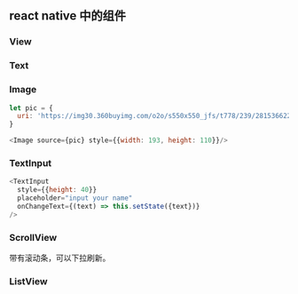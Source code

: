 ## react native 中的组件
### View
### Text
### Image
```javascript
let pic = {
  uri: 'https://img30.360buyimg.com/o2o/s550x550_jfs/t778/239/281536622/380091/e3814007/549bd507Nbf119e44.jpg'
}

<Image source={pic} style={{width: 193, height: 110}}/>
```
### TextInput
```javascript
<TextInput
  style={{height: 40}}
  placeholder="input your name"
  onChangeText={(text) => this.setState({text})}
/>
```
### ScrollView
带有滚动条，可以下拉刷新。
### ListView
